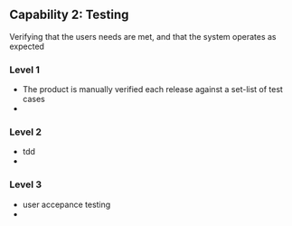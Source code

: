 


## Capability 2: Testing
Verifying that the users needs are met, and that the system operates as expected

### Level 1
  -  The product is manually verified each release against a set-list of test cases
  -  

### Level 2
  - tdd
  - 

### Level 3
  - user accepance testing
  - 